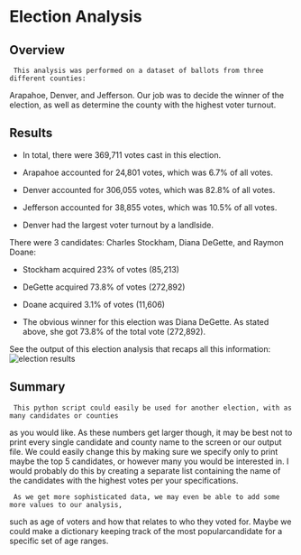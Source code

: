 # Election Analysis

## Overview
     This analysis was performed on a dataset of ballots from three different counties:
Arapahoe, Denver, and Jefferson. 
Our job was to decide the winner of the election, as well as determine the county
with the highest voter turnout.

## Results

* In total, there were 369,711 votes cast in this election. 

* Arapahoe accounted for 24,801 votes, which was 6.7% of all votes.
* Denver accounted for 306,055 votes, which was 82.8% of all votes.
* Jefferson accounted for 38,855 votes, which was 10.5% of all votes.

* Denver had the largest voter turnout by a landlside. 

There were 3 candidates: Charles Stockham, Diana DeGette, and Raymon Doane:
* Stockham acquired 23% of votes (85,213)
* DeGette acquired 73.8% of votes (272,892)
* Doane acquired 3.1% of votes (11,606)

* The obvious winner for this election was Diana DeGette. As stated above, she got
73.8% of the total vote (272,892).

See the output of this election analysis that recaps all this information:
![election results](https://github.com/KW0114/election-analysis/blob/68e3ac155e204d95ad0e2bcd59020a86fcadbfed/Resources/Election%20Results%20Snapshot.png)

## Summary
     This python script could easily be used for another election, with as many candidates or counties 
as you would like. As these numbers get larger though, it may be best not to print every single candidate 
and county name to the screen or our output file. We could easily change this by making sure we specify only to 
print maybe the top 5 candidates, or however many you would be interested in. I would probably do this by 
creating a separate list containing the name of the candidates with the highest votes per your specifications. 

     As we get more sophisticated data, we may even be able to add some more values to our analysis, 
such as age of voters and how that relates to who they voted for. Maybe we could make a dictionary 
keeping track of the most popularcandidate for a specific set of age ranges. 

